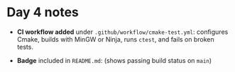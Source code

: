 # Day 4 notes

- **CI workflow added** under `.github/workflow/cmake-test.yml`:
configures Cmake, builds with MinGW or Ninja, runs `ctest`, and fails on broken tests.

- **Badge** included in `README.md`:
(shows passing build status on `main`)